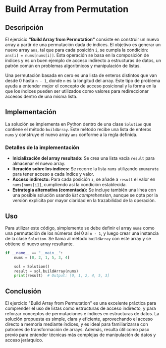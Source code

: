 # Build Array from Permutation

## Descripción

El ejercicio **"Build Array from Permutation"** consiste en construir un nuevo array a partir de una permutación dada de índices. El objetivo es generar un nuevo array `ans`, tal que para cada posición `i`, se cumpla la condición: `ans[i] = nums[nums[i]]`. Esta operación se basa en la composición de índices y es un buen ejemplo de acceso indirecto a estructuras de datos, un patrón común en problemas algorítmicos y manipulación de listas.

Una permutación basada en cero es una lista de enteros distintos que van desde 0 hasta `n - 1`, donde `n` es la longitud del array. Este tipo de problema ayuda a entender mejor el concepto de acceso posicional y la forma en la que los índices pueden ser utilizados como valores para redireccionar accesos dentro de una misma lista.

## Implementación

La solución se implementa en Python dentro de una clase `Solution` que contiene el método `buildArray`. Este método recibe una lista de enteros `nums` y construye el nuevo array `ans` conforme a la regla definida.

### Detalles de la implementación

- **Inicialización del array resultado:** Se crea una lista vacía `result` para almacenar el nuevo array.
- **Iteración sobre los índices:** Se recorre la lista `nums` utilizando `enumerate` para tener acceso a cada índice y valor.
- **Acceso indirecto:** Para cada posición `i`, se añade a `result` el valor en `nums[nums[i]]`, cumpliendo así la condición establecida.
- **Estrategia alternativa (comentada):** Se incluye también una línea con una posible solución usando *list comprehension*, aunque se opta por la versión explícita por mayor claridad en la trazabilidad de la operación.

## Uso

Para utilizar este código, simplemente se debe definir el array `nums` como una permutación de los números del 0 al `n - 1`, y luego crear una instancia de la clase `Solution`. Se llama al método `buildArray` con este array y se obtiene el nuevo array resultante.

```python
if __name__ == "__main__":
    nums = [0, 2, 1, 5, 3, 4]

    sol = Solution()
    result = sol.buildArray(nums)
    print(result)  # Output: [0, 1, 2, 4, 5, 3]
```

## Conclusión

El ejercicio "Build Array from Permutation" es una excelente práctica para comprender el uso de listas como estructuras de acceso indirecto, y para reforzar conceptos de permutaciones e índices en estructuras de datos. La solución propuesta es simple, clara y eficiente, aprovechando el acceso directo a memoria mediante índices, y es ideal para familiarizarse con patrones de transformación de arrays. Además, resulta útil como paso previo para entender técnicas más complejas de manipulación de datos y acceso jerárquico.
